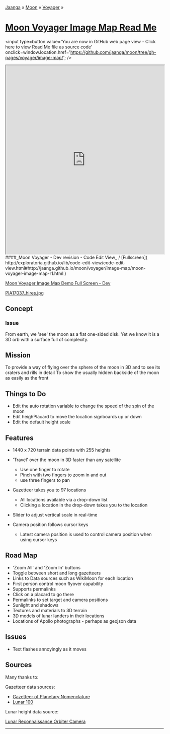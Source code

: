 [Jaanga]( http://jaanga.github.io/ ) &raquo; [Moon]( http://jaanga.github.io/moon/ ) &raquo; [Voyager]( http://jaanga.github.io/moon/voyager/ ) &raquo;

[Moon Voyager Image Map Read Me]( index.html )
===

<span style=display:none; >[You are now in GitHub source code view - click here to view Read Me file as a web page]( http://jaanga.github.io/moon/voyager/image-map/index.html "View file as a web page." ) </span>
<input type=button value='You are now in GitHub web page view - Click here to view Read Me file as source code' onclick=window.location.href='https://github.com/jaanga/moon/tree/gh-pages/voyager/image-map/'; />


<iframe src="http://exploratoria.github.io/lib/code-edit-view/code-edit-view.html#http://jaanga.github.io/moon/voyager/image-map/moon-voyager-image-map-r1.html" width=100% height=600px ></iframe>  
####_Moon Voyager - Dev revision - Code Edit View_ /  [Fullscreen]( http://exploratoria.github.io/lib/code-edit-view/code-edit-view.html#http://jaanga.github.io/moon/voyager/image-map/moon-voyager-image-map-r1.html )


[Moon Voyager Image Map Demo Full Screen - Dev]( http://jaanga.github.io/moon/voyager/image-map/dev/ )

[PIA17037_hires.jpg]( http://jaanga.github.io/moon/voyager/image-map//moon-voyager-image-map-r1-1.html#http://jaanga.github.io/moon/images/PIA17037_hires.jpg )

## Concept

### Issue

From earth, we 'see' the moon as a flat one-sided disk. Yet we know it is a 3D orb with a surface full of complexity.

## Mission

To provide a way of flying over the sphere of the moon in 3D and to see its craters and rills in detail
To show the usually hidden backside of the moon as easily as the front


## Things to Do

* Edit the auto rotation variable to change the speed of the spin of the moon
* Edit heighPlacard to move the location signboards up or down
* Edit the default height scale



## Features

* 1440 x 720 terrain data points with 255 heights
* 'Travel' over the moon in 3D faster than any satellite
	* Use one finger to rotate
	* Pinch with two fingers to zoom in and out
	* use three fingers to pan
* Gazetteer takes you to 97 locations
	* All locations available via a drop-down list
	* Clicking a location in the drop-down takes you to the location

* Slider to adjust vertical scale in real-time
* Camera position follows cursor keys
	* Latest camera position is used to control camera position when using cursor keys 

<!--
* Supports permalinks
	* [Copernicus]( http://jaanga.github.io/moon-voyager/moon-rover-mobile/dev/index.html#20 )
	* [Gassendi]( http://jaanga.github.io/terrain-r2/viewers/moon-rover-mobile/dev/index.html#30 )
	* [Tycho]( http://jaanga.github.io/terrain-r2/viewers/moon-rover-mobile/dev/index.html#93 )
-->

## Road Map

* 'Zoom All' and 'Zoom In' buttons
* Toggle between short and long gazetteers
* Links to Data sources such as WikiMoon for each location
* First person control moon flyover capability
* Supports permalinks
* Click on a placard to go there
* Permalinks to set target and camera positions
* Sunlight and shadows
* Textures and materials to 3D terrain
* 3D models of lunar landers in their locations
* Locations of Apollo photographs - perhaps as geojson data

## Issues

* Text flashes annoyingly as it moves
 
## Sources

Many thanks to:

Gazetteer data sources:

* [Gazetteer of Planetary Nomenclature]( http://planetarynames.wr.usgs.gov/Page/MOON/target )
* [Lunar 100]( http://the-moon.wikispaces.com/Lunar+100 )

Lunar height data source:

[Lunar Reconnaissance Orbiter Camera]( http://wms.lroc.asu.edu/lroc/view_rdr/WAC_GLD100 )


<hr>




